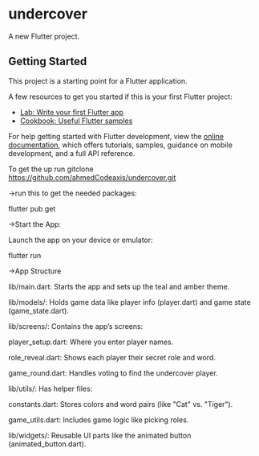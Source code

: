 # undercover

A new Flutter project.

## Getting Started

This project is a starting point for a Flutter application.

A few resources to get you started if this is your first Flutter project:

- [Lab: Write your first Flutter app](https://docs.flutter.dev/get-started/codelab)
- [Cookbook: Useful Flutter samples](https://docs.flutter.dev/cookbook)

For help getting started with Flutter development, view the
[online documentation](https://docs.flutter.dev/), which offers tutorials,
samples, guidance on mobile development, and a full API reference.

To get the up run 
gitclone https://github.com/ahmedCodeaxis/undercover.git

->run this to get the needed packages:

flutter pub get



->Start the App:


Launch the app on your device or emulator:

flutter run

->App Structure






lib/main.dart: Starts the app and sets up the teal and amber theme.



lib/models/: Holds game data like player info (player.dart) and game state (game_state.dart).



lib/screens/: Contains the app’s screens:





player_setup.dart: Where you enter player names.



role_reveal.dart: Shows each player their secret role and word.



game_round.dart: Handles voting to find the undercover player.



lib/utils/: Has helper files:





constants.dart: Stores colors and word pairs (like "Cat" vs. "Tiger").



game_utils.dart: Includes game logic like picking roles.



lib/widgets/: Reusable UI parts like the animated button (animated_button.dart).

